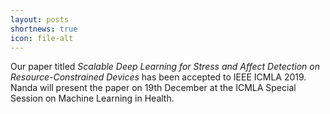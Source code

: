 ```yaml
---
layout: posts
shortnews: true
icon: file-alt
---
```

Our paper titled *Scalable Deep Learning for Stress and Affect Detection on Resource-Constrained Devices* has been accepted to IEEE ICMLA 2019. Nanda will present the paper on 19th December at the ICMLA Special Session on Machine Learning in Health.
